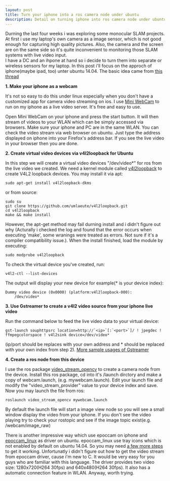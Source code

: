 ```yaml
---
layout: post
title: Turn your iphone into a ros camera node under ubuntu
description: Detail on turning iphone into ros camera node under ubuntu 14.04 with v4l2, Gstreamer and video_stream_opencv.
---
```


Durning the last four weeks i was exploring some monocular SLAM projects. At first i use my laptop's own camera as a image sensor, which is not good enough for capturing high quality pictures. Also, the camera and the screen are on the same side so it's quite inconvenient to monitoring those SLAM systems with live video input.   
I have a DC and an ihpone at hand so i decide to turn them into separate or wireless sensors for my laptop. In this post i'll focus on the approch of iphone(maybe ipad, too) unter ubuntu 14.04. The basic idea came from [this thread](http://ubuntuforums.org/showthread.php?t=2092935)  
 
**1. Make your iphone as a webcam**

It's not so easy to do this under linux especially when you don't have a customized app for camera video streaming on ios. I use [Mini WebCam](http://itunes.apple.com/cn/app/mini-webcam/id379896463?mt=8) to run on my iphone as a live video server. It's free and easy to use.   

Open Mini WebCam on your iphone and press the start button. It will then stream of videos to your WLAN which can be simply accessed via browsers. Make sure your iphone and PC are in the same WLAN. You can check the video stream via web browser on ubuntu. Just type the address displayed on iphone into your Firefox's address bar. If you see the live video in your browser then you are done.  

**2. Create virtual video devices via v4l2loopback for Ubuntu**

In this step we will create a virtual video devices "/dev/video*" for ros from the live video we created. We need a kernel module called [v4l2loopback](https://github.com/umlaeute/v4l2loopback.git) to create V4L2 loopback devices. You may install it via apt:  

	sudo apt-get install v4l2loopback-dkms

or from source:  
 
	sudo su
	git clone https://github.com/umlaeute/v4l2loopback.git
	cd v4l2loopback
	make && make install
 

However, the apt-get method may fail durning install and i didn't figure out why (Acturally i checked the log and found that the error occurs when executing 'make', some wranings were treated as errors. Not sure if it's a compiler compatibility issue.). 
When the install finished, load the module by executing:  
 
	sudo modprobe v4l2loopback
 

To check the virtual device you've created, run:  
 
	v4l2-ctl --list-devices
 

The output will display your new device for example(* is your device index):  
 
	Dummy video device (0x0000) (platform:v4l2loopback-000):
		/dev/video*
 

**3. Use Gstreamer to create a v4l2 video source from your iphone live video**

Run the command below to feed the live video data to your virtual device:  
 
	gst-launch souphttpsrc location=http://`<ip>`[:`<port>`]/ ! jpegdec ! ffmpegcolorspace ! v4l2sink device=/dev/video*
 

(ip/port should be replaces with your own address and * should be replaced with your own index from step 2). [More sample usages of Gstreamer](http://wiki.oz9aec.net/index.php/Gstreamer_cheat_sheet)  

**4. Create a ros node from this device**

I use the ros package [video_stream_opencv](wiki.ros.org/video_stream_opencv) to create a camera node from the device. Install this ros package, cd into it's /launch dirctory and make a copy of webcam.launch, (e.g. mywebcam.launch). Edit your launch file and modify the "video_stream_provider" value to your device index and save. Now you may launch the file from ros:  
 
	roslaunch video_stream_opencv mywebcam.launch 
 

By default the launch file will start a image view node so you will see a small window display the video from your iphone. If you don't see the video playing try to check your rostopic and see if the image topic exist(e.g. /webcam/image_raw)  

There is another impressive way which use epoccam on iphone and [epoccam_linux](https://github.com/ohwgiles/epoccam_linux.git) as driver on ubuntu. epoccam_linux use tray icons which is not enabled by default on ubuntu 14.04. So you may need [a few more steps](http://askubuntu.com/questions/456950/system-tray-icons-disappeared-after-installing-ubuntu-14-04) to get it working. Unfortunatly i didn't figure out how to get the video stream from epoccam driver, cause i'm new to C. It would be very easy for you guys who are familiar with this language. The driver provides two video size: 1280x720(H264 30fps) and 640x480(H264 30fps). It also has a automatic connection feature in WLAN. Anyway, worth trying.
 


